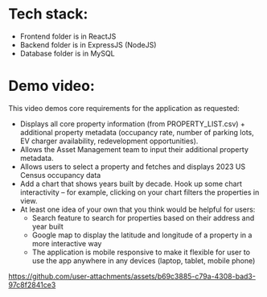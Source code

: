 # Tech stack:
- Frontend folder is in ReactJS
- Backend folder is in ExpressJS (NodeJS)
- Database folder is in MySQL

# Demo video:
This video demos core requirements for the application as requested:
- Displays all core property information (from PROPERTY_LIST.csv) + additional property metadata (occupancy rate, number of parking lots, EV charger availability, redevelopment opportunities).
- Allows the Asset Management team to input their additional property metadata.
- Allows users to select a property and fetches and displays 2023 US Census occupancy data
- Add a chart that shows years built by decade. Hook up some chart interactivity – for example, clicking on your chart filters the properties in view.
- At least one idea of your own that you think would be helpful for users:
  - Search feature to search for properties based on their address and year built
  - Google map to display the latitude and longitude of a property in a more interactive way
  - The application is mobile responsive to make it flexible for user to use the app anywhere in any devices (laptop, tablet, mobile phone)

https://github.com/user-attachments/assets/b69c3885-c79a-4308-bad3-97c8f2841ce3

